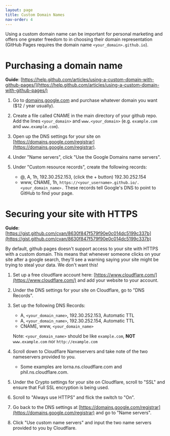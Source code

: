 ```yaml
---
layout: page
title: Custom Domain Names
nav-order: 4
---
```


Using a custom domain name can be important for personal marketing and offers one greater freedom to in choosing their domain representation (GitHub Pages requires the domain name `<your_domain>.github.io`).

# Purchasing a domain name

**Guide**: [https://help.github.com/articles/using-a-custom-domain-with-github-pages/](https://help.github.com/articles/using-a-custom-domain-with-github-pages/)

1. Go to [domains.google.com](domains.google.com) and purchase whatever domain you want ($12 / year usually).

2. Create a file called CNAME in the main directory of your github repo. Add the lines `<your_domain>` and `www.<your_domain>` (e.g. `example.com` and `www.example.com`).

3. Open up the DNS settings for your site on [https://domains.google.com/registrar](https://domains.google.com/registrar).

4. Under "Name servers", click "Use the Google Domains name servers".

5. Under "Custom resource records", create the following records:
    - @, A, 1h, 192.30.252.153, (click the + button) 192.30.252.154
    - www, CNAME, 1h, `https://<your_username>.github.io/.<your_domain_name>.`
    These records tell Google's DNS to point to GitHub to find your page.

# Securing your site with HTTPS

**Guide**: [https://gist.github.com/cvan/8630f847f579f90e0c014dc5199c337b](https://gist.github.com/cvan/8630f847f579f90e0c014dc5199c337b)

By default, github pages doesn't support access to your site with HTTPS with a custom domain. This means that whenever someone clicks on your site after a google search, they'll see a warning saying your site might be trying to steal your data. We don't want this!

1. Set up a free cloudflare account here: [https://www.cloudflare.com/](https://www.cloudflare.com/) and add your website to your account.

2. Under the DNS settings for your site on Cloudflare, go to "DNS Records".

3. Set up the following DNS Records:
    - A, `<your_domain_name>`, 192.30.252.153, Automatic TTL
    - A, `<your_domain_name>`, 192.30.252.154, Automatic TTL
    - CNAME, www, `<your_domain_name>`
    
    Note: `<your_domain_name>` should be like `example.com`, **NOT** `www.example.com` nor `http://example.com`

4. Scroll down to Cloudflare Nameservers and take note of the two nameservers provided to you.
    - Some examples are lorna.ns.cloudflare.com and phil.ns.cloudflare.com.


5. Under the Crypto settings for your site on Cloudflare, scroll to "SSL" and ensure that Full SSL encryption is being used.

6. Scroll to "Always use HTTPS" and flick the switch to "On".

7. Go back to the DNS settings at [https://domains.google.com/registrar](https://domains.google.com/registrar) and go to "Name servers".

8. Click "Use custom name servers" and input the two name servers provided to you by Cloudflare.
